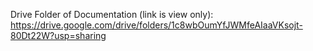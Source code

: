 Drive Folder of Documentation (link is view only): https://drive.google.com/drive/folders/1c8wbOumYfJWMfeAIaaVKsojt-80Dt22W?usp=sharing 
